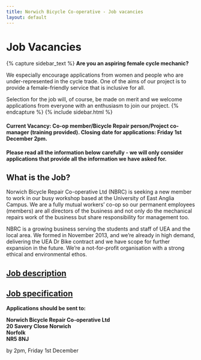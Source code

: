 ```yaml
---
title: Norwich Bicycle Co-operative - Job vacancies
layout: default
---
```


# Job Vacancies

{% capture sidebar_text %} __Are you an aspiring female cycle mechanic?__

We especially encourage applications from women and people who are under-represented in the cycle trade. One of the aims of our project is to provide a female-friendly service that is inclusive for all.

Selection for the job will, of course, be made on merit and we welcome applications from everyone with an enthusiasm to join our project. {% endcapture %} {% include sidebar.html %}

#### Current Vacancy: Co-op member/Bicycle Repair person/Project co-manager (training provided). Closing date for applications: __Friday 1st December 2pm__.

#### Please read all the information below carefully - we will only consider applications that provide all the information we have asked for.

## What is the Job?
Norwich Bicycle Repair Co-operative Ltd (NBRC) is seeking a new member to work in our busy workshop based at the University of East Anglia Campus. We are a fully mutual workers’ co-op so our permanent employees (members) are all directors of the business and not only do the mechanical repairs work of the business but share responsibility for management too.

NBRC is a growing business serving the students and staff of UEA and the local area. We formed in November 2013, and we’re already in high demand, delivering the UEA Dr Bike contract and we have scope for further expansion in the future. We’re a not-for-profit organisation with a strong ethical and environmental ethos.

## [Job description](/jobs/Job_description_and_overview_2017.pdf)

## [Job specification](/jobs/Job_specification_2017.pdf)

__Applications should be sent to:__

__Norwich Bicycle Repair Co-operative Ltd  
20 Savery Close
Norwich  
Norfolk  
NR5 8NJ__

by 2pm, Friday 1st December

